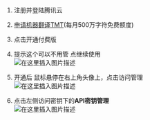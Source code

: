 1. 注册并登陆腾讯云
    
2. [申请机器翻译TMT](https://cloud.tencent.com/product/tmt)(每月500万字符免费额度)
    
3. 点击开通付费版
    
4. 提示这个可以不用管 点继续使用  
    ![在这里插入图片描述](https://img-blog.csdnimg.cn/b368c61f565b4ac99c68cd438f48fbb5.jpeg#pic_center)
    
5. 开通后 鼠标悬停在右上角头像上，点击访问管理  
    ![在这里插入图片描述](https://img-blog.csdnimg.cn/b434500e2900455e9d7e93e00b57a0dc.jpeg#pic_center)
    
6. 点击左侧访问密钥下的**API密钥管理**  
    ![在这里插入图片描述](https://img-blog.csdnimg.cn/c9a8a55bd65b46cab478fdb882d8b2a9.jpeg#pic_center)